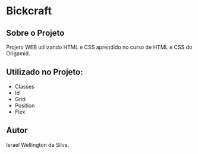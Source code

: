 # Bickcraft
## Sobre o Projeto
Projeto WEB utilizando HTML e CSS aprendido no curso de HTML e CSS do Origamid.
## Utilizado no Projeto:
- Classes
- Id
- Grid
- Position
- Flex

## Autor
Israel Wellington da Silva.

